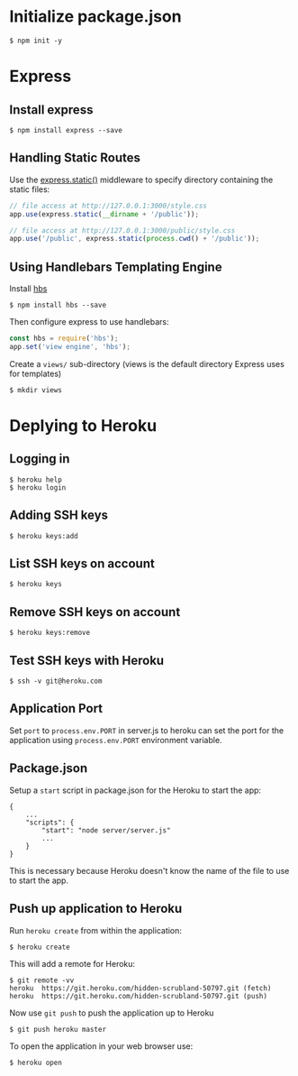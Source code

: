 # Initialize package.json
    $ npm init -y

# Express

## Install express
    $ npm install express --save
    
## Handling Static Routes
Use the [express.static()](http://expressjs.com/en/starter/static-files.html) middleware to specify directory containing the static files:

```javascript
// file access at http://127.0.0.1:3000/style.css
app.use(express.static(__dirname + '/public'));

// file access at http://127.0.0.1:3000/public/style.css
app.use('/public', express.static(process.cwd() + '/public'));
```
## Using Handlebars Templating Engine

Install [hbs](https://www.npmjs.com/package/hbs)

    $ npm install hbs --save

Then configure express to use handlebars:

```javascript
const hbs = require('hbs');
app.set('view engine', 'hbs');
```

Create a `views/` sub-directory (views is the default directory Express uses for templates)

    $ mkdir views
    
# Deplying to Heroku

## Logging in
    $ heroku help
    $ heroku login

## Adding SSH keys
    $ heroku keys:add

## List SSH keys on account
    $ heroku keys

## Remove SSH keys on account
    $ heroku keys:remove

## Test SSH keys with Heroku
    $ ssh -v git@heroku.com

## Application Port

Set `port` to `process.env.PORT` in server.js to heroku can set the port for the application
using `process.env.PORT` environment variable.

## Package.json

Setup a `start` script in package.json for the Heroku to start the app:

    {
        ...
        "scripts": {
            "start": "node server/server.js"
            ...
        }
    }
    
This is necessary because Heroku doesn't know the name of the file to use to start the app.

## Push up application to Heroku

Run `heroku create` from within the application:

    $ heroku create

This will add a remote for Heroku:

    $ git remote -vv
    heroku	https://git.heroku.com/hidden-scrubland-50797.git (fetch)
    heroku	https://git.heroku.com/hidden-scrubland-50797.git (push)

Now use `git push` to push the application up to Heroku

    $ git push heroku master

To open the application in your web browser use:

    $ heroku open
